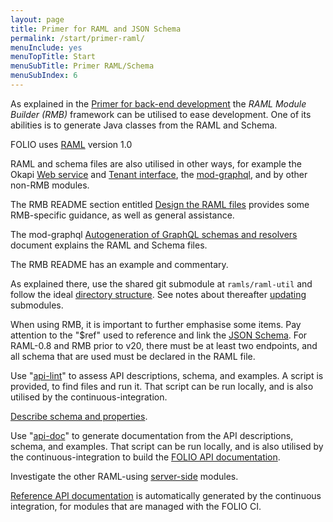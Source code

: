 ```yaml
---
layout: page
title: Primer for RAML and JSON Schema
permalink: /start/primer-raml/
menuInclude: yes
menuTopTitle: Start
menuSubTitle: Primer RAML/Schema
menuSubIndex: 6
---
```


As explained in the [Primer for back-end development](/start/primer-develop-backend/) the _RAML Module Builder (RMB)_ framework can be utilised to ease development. One of its abilities is to generate Java classes from the RAML and Schema.

FOLIO uses [RAML](/reference/glossary/#raml) version 1.0

RAML and schema files are also utilised in other ways,
for example the Okapi [Web service](https://github.com/folio-org/okapi/blob/master/doc/guide.md#web-service) and [Tenant interface](https://github.com/folio-org/okapi/blob/master/doc/guide.md#tenant-interface), the [mod-graphql](https://github.com/folio-org/mod-graphql/tree/master/src/autogen),
and by other non-RMB modules.

The RMB README section entitled [Design the RAML files](https://github.com/folio-org/raml-module-builder#step-6-design-the-raml-files) provides some RMB-specific guidance, as well as general assistance.

The mod-graphql [Autogeneration of GraphQL schemas and resolvers](https://github.com/folio-org/mod-graphql/tree/master/src/autogen) document explains the RAML and Schema files.

The RMB README has an example and commentary.

As explained there, use the shared git submodule at `ramls/raml-util` and follow the ideal [directory structure](/guides/commence-a-module/#back-end-ramls).
See notes about thereafter [updating](/guides/developer-setup/#update-git-submodules) submodules.

When using RMB, it is important to further emphasise some items.
Pay attention to the "$ref" used to reference and link the [JSON Schema](/guides/commence-a-module/#back-end-api-schema).
For RAML-0.8 and RMB prior to v20, there must be at least two endpoints, and all schema that are used must be declared in the RAML file.

Use "[api-lint](/guides/api-lint/)" to assess API descriptions, schema, and examples.
A script is provided, to find files and run it.
That script can be run locally, and is also utilised by the continuous-integration.

[Describe schema and properties](/guides/describe-schema/).

Use "[api-doc](/guides/api-doc/)" to generate documentation from the API descriptions, schema, and examples.
That script can be run locally, and is also utilised by the continuous-integration to build the [FOLIO API documentation](/reference/api/).

Investigate the other RAML-using [server-side](/source-code/#server-side) modules.

[Reference API documentation](/reference/api/)
is automatically generated by the continuous integration,
for modules that are managed with the FOLIO CI.
